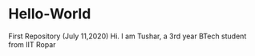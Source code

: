 # Hello-World
First Repository (July 11,2020)
Hi. I am Tushar, a 3rd year BTech student from IIT Ropar
